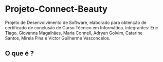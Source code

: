 # Projeto-Connect-Beauty

Projeto de Desenvolvimento de Software, elaborado para obtenção de certificado de conclusão de Curso Técnico em Informática. 
Integrantes: Eric Tiago, Giovanna Magalhães, Maria Connell, Adryan Golvim, Catarine Santos, Mirela Pina e Victor Guilherme Vasconcelos. 

## O que é ?

